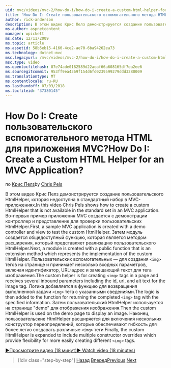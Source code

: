 ```yaml
---
uid: mvc/videos/mvc-2/how-do-i/how-do-i-create-a-custom-html-helper-for-an-mvc-application
title: 'How Do I: Create пользовательского вспомогательного метода HTML для приложения MVC? | Документы Майкрософт'
author: rick-anderson
description: В этом видео Крис Пелз демонстрируется создание пользовательского HtmlHelper, которая недоступна в стандартный набор в MVC-приложениях. Во-первых, пример MVC прило...
ms.author: aspnetcontent
manager: wpickett
ms.date: 12/11/2009
ms.topic: article
ms.assetid: 58b5eb15-4160-4ce2-ae70-6ba94262ea73
ms.technology: dotnet-mvc
msc.legacyurl: /mvc/videos/mvc-2/how-do-i/how-do-i-create-a-custom-html-helper-for-an-mvc-application
msc.type: video
ms.openlocfilehash: 87e74ade0182589d22aeaf66a608165df7ea2ee6
ms.sourcegitcommit: 953ff9ea4369f154d6fd0239599279ddd3280009
ms.translationtype: MT
ms.contentlocale: ru-RU
ms.lasthandoff: 07/03/2018
ms.locfileid: "37380145"
---
```

<a name="how-do-i-create-a-custom-html-helper-for-an-mvc-application"></a><span data-ttu-id="2d89a-105">How Do I: Create пользовательского вспомогательного метода HTML для приложения MVC?</span><span class="sxs-lookup"><span data-stu-id="2d89a-105">How Do I: Create a Custom HTML Helper for an MVC Application?</span></span>
====================
<span data-ttu-id="2d89a-106">по [Крис Пелз](https://twitter.com/chrispels)</span><span class="sxs-lookup"><span data-stu-id="2d89a-106">by [Chris Pels](https://twitter.com/chrispels)</span></span>

<span data-ttu-id="2d89a-107">В этом видео Крис Пелз демонстрируется создание пользовательского HtmlHelper, которая недоступна в стандартный набор в MVC-приложениях.</span><span class="sxs-lookup"><span data-stu-id="2d89a-107">In this video Chris Pels shows how to create a custom HtmlHelper that is not available in the standard set in an MVC application.</span></span> <span data-ttu-id="2d89a-108">Во-первых пример приложения MVC создается с демонстрации контроллер и представление для проверки пользовательских HtmlHelper.</span><span class="sxs-lookup"><span data-stu-id="2d89a-108">First, a sample MVC application is created with a demo controller and view to test the custom HtmlHelper.</span></span> <span data-ttu-id="2d89a-109">Затем модуль создается общедоступный функцию, которая является методом расширения, который представляет реализацию пользовательского HtmlHelper.</span><span class="sxs-lookup"><span data-stu-id="2d89a-109">Next, a module is created with a public function that is an extension method which represents the implementation of the custom HtmlHelper.</span></span> <span data-ttu-id="2d89a-110">Пользовательских вспомогательных — для создания `<img>` тегов на странице и принимает несколько входных параметров, включая идентификатор, URL-адрес и замещающий текст для тега изображения.</span><span class="sxs-lookup"><span data-stu-id="2d89a-110">The custom helper is for creating `<img>` tags in a page and receives several inbound parameters including the id, url, and alt text for the image tag.</span></span> <span data-ttu-id="2d89a-111">Логика добавляется в функцию для возвращения выполненной задачи `<img>` тега с указанными сведениями.</span><span class="sxs-lookup"><span data-stu-id="2d89a-111">The logic is then added to the function for returning the completed `<img>` tag with the specified information.</span></span> <span data-ttu-id="2d89a-112">Затем пользовательский HtmlHelper используется на странице "demo" для отображения изображения.</span><span class="sxs-lookup"><span data-stu-id="2d89a-112">Then the custom HtmlHelper is used on the demo page to display an image.</span></span> <span data-ttu-id="2d89a-113">Наконец, пользовательские HtmlHelper расширяется для включения нескольких конструктор переопределений, которые обеспечивают гибкость для более легко создавать различные `<img>` теги.</span><span class="sxs-lookup"><span data-stu-id="2d89a-113">Finally, the custom HtmlHelper is expanded to include multiple constructor overrides which provide flexibility for more easily creating different `<img>` tags.</span></span>

[<span data-ttu-id="2d89a-114">&#9654;Просмотрите видео (18 минут)</span><span class="sxs-lookup"><span data-stu-id="2d89a-114">&#9654; Watch video (18 minutes)</span></span>](https://channel9.msdn.com/Blogs/ASP-NET-Site-Videos/how-do-i-create-a-custom-html-helper-for-an-mvc-application)

> [!div class="step-by-step"]
> <span data-ttu-id="2d89a-115">[Назад](how-do-i-implement-view-models-to-manage-data-for-aspnet-mvc-views.md)
> [Вперед](how-do-i-work-with-model-binders-in-an-mvc-application.md)</span><span class="sxs-lookup"><span data-stu-id="2d89a-115">[Previous](how-do-i-implement-view-models-to-manage-data-for-aspnet-mvc-views.md)
[Next](how-do-i-work-with-model-binders-in-an-mvc-application.md)</span></span>

